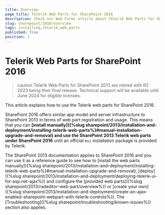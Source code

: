 ```yaml
---
title: Overview
page_title: Telerik Web Parts for SharePoint 2016
description: Check our Web Forms article about Telerik Web Parts for SharePoint 2016.
slug: sharepoint/2016/overview
tags: installing,telerik,web,parts
published: True
position: 1
---
```



# Telerik Web Parts for SharePoint 2016

>caution Telerik Web Parts for SharePoint 2013 are retired with R2 2023 being their final release. Technical support will be available until June 2024 for eligible licenses.

This article explains how to use the Telerik web parts for SharePoint 2016.

SharePoint 2016 offers similar app model and server infrastructure to SharePoint 2013 in terms of web part registration and usage. This means that you can **[install manually]({%slug sharepoint/2013/installation-and-deployment/installing-telerik-web-parts%}#manual-installation-upgrade-and-removal) and use the SharePoint 2013 Telerik web parts under SharePoint 2016** until an official `msi` installation package is provided by Telerik.

The SharePoint 2013 documentation applies to SharePoint 2016 and you can use it as a reference guide to see how to [install the web parts manually]({%slug sharepoint/2013/installation-and-deployment/installing-telerik-web-parts%}#manual-installation-upgrade-and-removal), [deploy]({%slug sharepoint/2013/installation-and-deployment/deploying-telerik-ui-for-asp.net-ajax%}) and configure the [provided web parts]({%slug sharepoint/2013/radeditor-web-part/overview%}) or [create your own]({%slug sharepoint/2013/installation-and-deployment/create-an-ajax-enabled-sharepoint-webpart-with-telerik-controls%}). The [Troubleshooting]({%slug sharepoint/troubleshooting/known-issues%}) section also applies.
